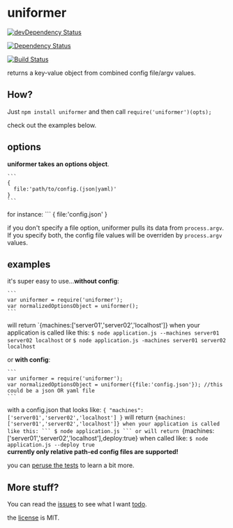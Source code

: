 uniformer
=======

[![devDependency Status](https://david-dm.org/b3ngr33ni3r/uniformer/dev-status.png)](https://david-dm.org/b3ngr33ni3r/uniformer#info=devDependencies)

[![Dependency Status](https://david-dm.org/b3ngr33ni3r/uniformer.png)](https://david-dm.org/b3ngr33ni3r/uniformer)

[![Build Status](https://travis-ci.org/b3ngr33ni3r/uniformer.png?branch=master)](https://travis-ci.org/b3ngr33ni3r/uniformer)

returns a key-value object from combined config file/argv values.

## How?

Just `npm install uniformer` and then call `require('uniformer')(opts);`

check out the examples below.



## options

__uniformer takes an options object__.  
  
    ```
    {
      file:'path/to/config.(json|yaml)'
    }
    ```
for instance:
    ```
    {
      file:'config.json'
    }

if you don't specify a file option, uniformer pulls its data from `process.argv`. If you specify both,
the config file values will be overriden by `process.argv` values.


## examples

it's super easy to use...__without config__:

    ```
    var uniformer = require('uniformer');
    var normalizedOptionsObject = uniformer();
    ```
will return `{machines:['server01','server02','localhost']} when your application is called like this:
    ```
    $ node application.js --machines server01 server02 localhost
    ```
or
    ```
    $ node application.js -machines server01 server02 localhost
    ```    
  
  
or __with config__:
  
    ```
    var uniformer = require('uniformer');
    var normalizedOptionsObject = uniformer({file:'config.json'}); //this could be a json OR yaml file
    ```
with a config.json that looks like:
    ```
    {
      "machines":['server01','server02','localhost']
    }
    ```
will return `{machines:['server01','server02','localhost']} when your application is called like this:
    ```
    $ node application.js
    ```
or will return `{machines:['server01','server02','localhost'],deploy:true} when called like:
    ```
    $ node application.js --deploy true
    ```    
__currently only relative path-ed config files are supported!__
  
  

you can [peruse the tests](https://github.com/b3ngr33ni3r/uniformer/blob/master/tests) to learn a bit more.


## More stuff?

You can read the [issues](https://github.com/b3ngr33ni3r/uniformer/issues) to see what I want [todo](https://github.com/b3ngr33ni3r/uniformer/issues?labels=todo).  
  
the [license](https://github.com/b3ngr33ni3r/uniformer/blob/master/LICENSE) is MIT.
